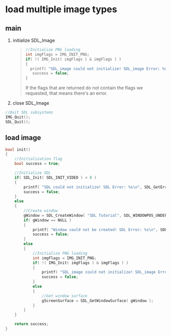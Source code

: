 # load multiple image types

## main

1. initialize SDL_Image
   > ```cpp
   > //Initialize PNG loading
   > int imgFlags = IMG_INIT_PNG;
   > if( !( IMG_Init( imgFlags ) & imgFlags ) )
   > {
   >   printf( "SDL_image could not initialize! SDL_image Error: %s\n", IMG_GetError() );
   > 	success = false;
   > }
   > ```
   >
   > If the flags that are returned do not contain the flags we requested, that means there's an error.
2. close SDL_Image

```cpp
//Quit SDL subsystems
IMG_Quit();
SDL_Quit();
```

## load image

```cpp
bool init()
{
    //Initialization flag
    bool success = true;

    //Initialize SDL
    if( SDL_Init( SDL_INIT_VIDEO ) < 0 )
    {
        printf( "SDL could not initialize! SDL Error: %s\n", SDL_GetError() );
        success = false;
    }
    else
    {
        //Create window
        gWindow = SDL_CreateWindow( "SDL Tutorial", SDL_WINDOWPOS_UNDEFINED, SDL_WINDOWPOS_UNDEFINED, SCREEN_WIDTH, SCREEN_HEIGHT, SDL_WINDOW_SHOWN );
        if( gWindow == NULL )
        {
            printf( "Window could not be created! SDL Error: %s\n", SDL_GetError() );
            success = false;
        }
        else
        {
            //Initialize PNG loading
            int imgFlags = IMG_INIT_PNG;
            if( !( IMG_Init( imgFlags ) & imgFlags ) )
            {
                printf( "SDL_image could not initialize! SDL_image Error: %s\n", IMG_GetError() );
                success = false;
            }
            else
            {
                //Get window surface
                gScreenSurface = SDL_GetWindowSurface( gWindow );
            }
        }
    }

    return success;
}
```
